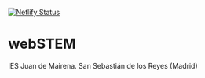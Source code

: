 <!-- badges: start -->

[![Netlify Status](https://api.netlify.com/api/v1/badges/fc0143c8-b8b5-4807-83c5-b327e267594e/deploy-status)](https://app.netlify.com/sites/clubstemmairena/deploys)

<!-- badges: end -->

# webSTEM

IES Juan de Mairena. San Sebastián de los Reyes (Madrid)
